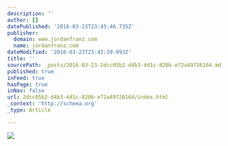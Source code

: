 ```yaml
---
description: ''
author: []
datePublished: '2016-03-23T23:45:46.735Z'
publisher:
  domain: www.jordanfranz.com
  name: jordanfranz.com
dateModified: '2016-03-23T23:42:39.993Z'
title: ''
sourcePath: _posts/2016-03-23-2dcc05b2-d4b3-4d1c-820b-e72a49726164.md
published: true
inFeed: true
hasPage: true
inNav: false
url: 2dcc05b2-d4b3-4d1c-820b-e72a49726164/index.html
_context: 'http://schema.org'
_type: Article

---
```

![](https://i1.sndcdn.com/artworks-000086420835-chh076-large.jpg)